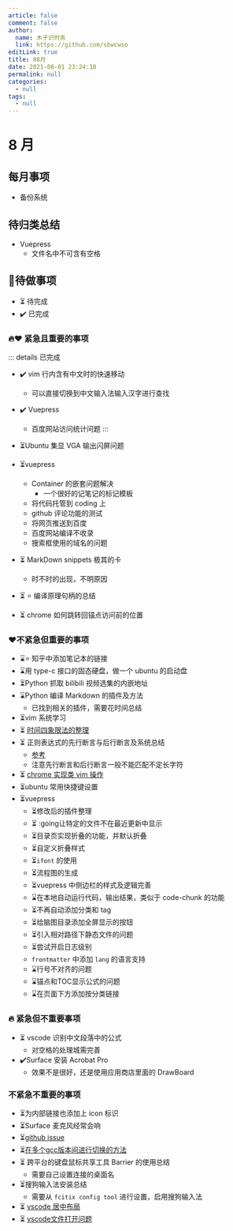 ```yaml
---
article: false
comment: false
author: 
  name: 木子识时务
  link: https://github.com/sbwcwso
editLink: true
title: 08月
date: 2021-08-01 23:24:18
permalink: null
categories: 
  - null
tags: 
  - null
---
```


# 8 月

## 每月事项

- 备份系统

## 待归类总结

- Vuepress
  - 文件名中不可含有空格

## 📔待做事项

- ⏳ 待完成
- ✔️ 已完成


### 🔥❤️ 紧急且重要的事项

::: details 已完成
- ✔️ vim 行内含有中文时的快速移动
  - 可以直接切换到中文输入法输入汉字进行查找
- ✔️ Vuepress
  - 百度网站访问统计问题
:::

- ⏳Ubuntu 集显 VGA 输出闪屏问题
- ⏳vuepress
  - Container 的嵌套问题解决
    - 一个很好的记笔记的标记模板
  - 将代码托管到 coding 上
  - github 评论功能的测试
  - 将网页推送到百度
  - 百度网站编译不收录
  - 搜索框使用的域名的问题

- ⏳ MarkDown snippets 极其的卡
  - 时不时的出现，不明原因

- ⏳ ⭐ 编译原理句柄的总结

- ⏳ chrome 如何跳转回锚点访问前的位置

### ❤️不紧急但重要的事项

- ⌛⭐ 知乎中添加笔记本的链接
- ⌛用 type-c 接口的固态硬盘，做一个 ubuntu 的启动盘
- ⏳Python 抓取 bilibili 视频选集的内嵌地址
- ⌛Python 编译 Markdown 的插件及方法
  - 已找到相关的插件，需要花时间总结
- ⏳vim 系统学习
- ⏳ [时间四象限法的整理](https://zh.wikipedia.org/zh-cn/%E6%97%B6%E9%97%B4%E7%AE%A1%E7%90%86)
- ⏳ 正则表达式的先行断言与后行断言及系统总结
  - [参考](https://www.runoob.com/w3cnote/reg-lookahead-lookbehind.html)
  - 注意先行断言和后行断言一般不能匹配不定长字符
- ⏳ [chrome 实现类 vim 操作](https://chrome.google.com/webstore/detail/vimium/dbepggeogbaibhgnhhndojpepiihcmeb)
- ⏳ubuntu 常用快捷键设置
- ⏳vuepress
  - ⏳修改后的插件整理
  - ⏳ :going让特定的文件不在最近更新中显示
  - ⏳目录页实现折叠的功能，并默认折叠
  - ⏳自定义折叠样式
  - ⏳`ifont` 的使用
  - ⏳流程图的生成
  - ⏳vuepress 中侧边栏的样式及逻辑完善
  - ⌛在本地自动运行代码，输出结果，类似于 code-chunk 的功能
  - ⏳不再自动添加分类和 tag
  - ⏳给脑图目录添加全屏显示的按钮
  - ⏳引入相对路径下静态文件的问题
  - ⏳尝试开启日志级别
  - `frontmatter` 中添加 `lang` 的语言支持
  - ⌛行号不对齐的问题
  - ⌛锚点和TOC显示公式的问题
  - ⌛在页面下方添加按分类链接

### 🔥 紧急但不重要事项

- ⏳ vscode 识别中文段落中的公式
  - 对空格的处理城需完善
- ✔️Surface 安装 Acrobat Pro
  - 效果不是很好，还是使用应用商店里面的 DrawBoard

### 不紧急不重要的事项

- ⏳为内部链接也添加上 icon 标识
- ⏳Surface 麦克风经常会响
- ⏳[github issue](https://github.com/marlonrichert/zsh-autocomplete/discussions/240)
- ⏳[在多个gcc版本间进行切换的方法](https://linuxconfig.org/how-to-switch-between-multiple-gcc-and-g-compiler-versions-on-ubuntu-20-04-lts-focal-fossa)
- ⏳ 跨平台的键盘鼠标共享工具 Barrier 的使用总结
  - 需要自己设置连接的桌面名  
- ⏳搜狗输入法安装总结
  - 需要从 `fcitix config tool` 进行设置，启用搜狗输入法
- ⏳ [vscode 居中布局](https://jingyan.baidu.com/article/9158e0006e04d8e3541228f3.html)
- ⏳ [vscode文件打开问题](https://blog.csdn.net/qq_22551385/article/details/82287502)
